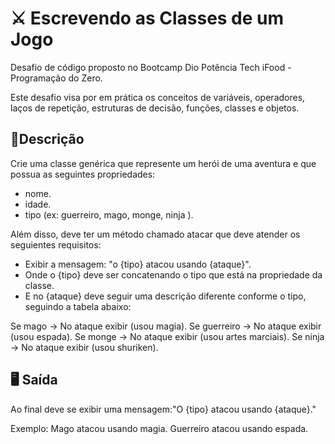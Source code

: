 # ⚔ Escrevendo as Classes de um Jogo

Desafio de código proposto no Bootcamp Dio Potência Tech iFood - Programação do Zero.

Este desafio visa por em prática os conceitos de variáveis, operadores, laços de repetição, estruturas de decisão, funções, classes e objetos.

## 📝Descrição

Crie uma classe genérica que represente um herói de uma aventura e que possua as seguintes propriedades:

- nome.
- idade.
- tipo (ex: guerreiro, mago, monge, ninja ).

Além disso, deve ter um método chamado atacar que deve atender os seguientes requisitos:

- Exibir a mensagem: "o {tipo} atacou usando {ataque}".
- Onde o {tipo} deve ser concatenando o tipo que está na propriedade da classe.
- E no {ataque} deve seguir uma descrição diferente conforme o tipo, seguindo a tabela abaixo:

Se mago -> No ataque exibir (usou magia).
Se guerreiro -> No ataque exibir (usou espada).
Se monge -> No ataque exibir (usou artes marciais).
Se ninja -> No ataque exibir (usou shuriken).

## 🖥 Saída

Ao final deve se exibir uma mensagem:"O {tipo} atacou usando {ataque}."

Exemplo: Mago atacou usando magia. Guerreiro atacou usando espada.

